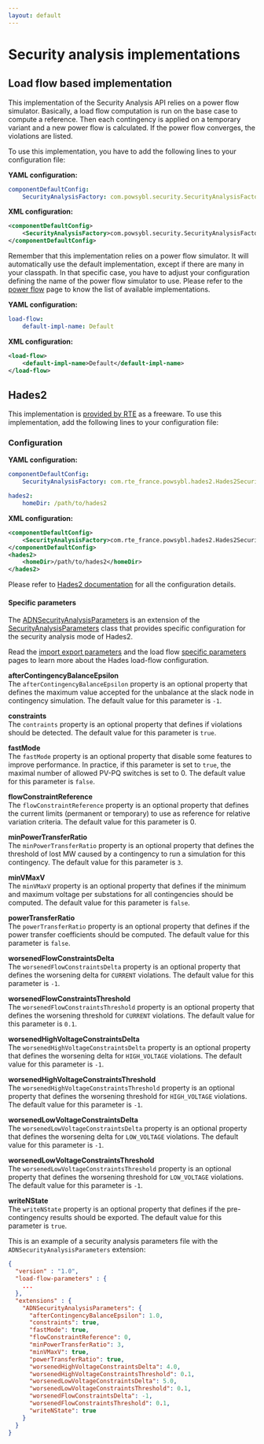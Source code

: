 ```yaml
---
layout: default
---
```


# Security analysis implementations

## Load flow based implementation
This implementation of the Security Analysis API relies on a power flow simulator. Basically, a load flow computation is run on the base case to compute a reference. Then each contingency is applied on a temporary variant and a new power flow is calculated. If the power flow converges, the violations are listed.

To use this implementation, you have to add the following lines to your configuration file:

**YAML configuration:**
```yaml
componentDefaultConfig:
    SecurityAnalysisFactory: com.powsybl.security.SecurityAnalysisFactoryImpl
```

**XML configuration:**
```xml
<componentDefaultConfig>
    <SecurityAnalysisFactory>com.powsybl.security.SecurityAnalysisFactoryImpl</SecurityAnalysisFactory>
</componentDefaultConfig>
```

Remember that this implementation relies on a power flow simulator. It will automatically use the default implementation, except if there are many in your classpath. In that specific case, you have to adjust your configuration defining the name of the power flow simulator to use. Please refer to the [power flow](../powerflow/index.md) page to know the list of available implementations.

**YAML configuration:**
```yaml
load-flow:
    default-impl-name: Default
```

**XML configuration:**
```xml
<load-flow>
    <default-impl-name>Default</default-impl-name>
</load-flow>
```

## Hades2
This implementation is [provided by RTE](https://rte-france.github.io/hades2/) as a freeware. To use this implementation, add the following lines to your configuration file:

### Configuration

**YAML configuration:**
```yaml
componentDefaultConfig:
    SecurityAnalysisFactory: com.rte_france.powsybl.hades2.Hades2SecurityAnalysisFactory

hades2:
    homeDir: /path/to/hades2
```

**XML configuration:**
```xml
<componentDefaultConfig>
    <SecurityAnalysisFactory>com.rte_france.powsybl.hades2.Hades2SecurityAnalysisFactory</SecurityAnalysisFactory>
</componentDefaultConfig>
<hades2>
    <homeDir>/path/to/hades2</homeDir>
</hades2>
```

Please refer to [Hades2 documentation](https://rte-france.github.io/hades2/features/security-analysis.html) for all the configuration details.

#### Specific parameters

The [ADNSecurityAnalysisParameters](https://javadoc.io/doc/com.rte-france.powsybl/powsybl-rte-core/latest/com/rte_france/powsybl/iidm/export/adn/ADNSecurityAnalysisParameters.html)
is an extension of the [SecurityAnalysisParameters](https://javadoc.io/doc/com.powsybl/powsybl-core/latest/com/powsybl/security/SecurityAnalysisParameters.html)
class that provides specific configuration for the security analysis mode of Hades2.

Read the [import export parameters](../powerflow/hades2.md#import-export-parameters) and the load flow [specific parameters](../powerflow/hades2.md#specific-parameters) pages to learn more about the Hades load-flow configuration.

**afterContingencyBalanceEpsilon**  
The `afterContingencyBalanceEpsilon` property is an optional property that defines the maximum value accepted for the
unbalance at the slack node in contingency simulation. The default value for this parameter is `-1`.

**constraints**  
The `contraints` property is an optional property that defines if violations should be detected. The default value for
this parameter is `true`.

**fastMode**  
The `fastMode` property is an optional property that disable some features to improve performance. In practice, if this
parameter is set to `true`, the maximal number of allowed PV-PQ switches is set to 0. The default value for this parameter
is `false`.

**flowConstraintReference**  
The `flowConstraintReference` property is an optional property that defines the current limits (permanent or temporary)
to use as reference for relative variation criteria. The default value for this parameter is 0.

**minPowerTransferRatio**  
The `minPowerTransferRatio` property is an optional property that defines the threshold of lost MW caused by a contingency
to run a simulation for this contingency. The default value for this parameter is `3`.

**minVMaxV**  
The `minVMaxV` property is an optional property that defines if the minimum and maximum voltage per substations for all
contingencies should be computed. The default value for this parameter is `false`.

**powerTransferRatio**  
The `powerTransferRatio` property is an optional property that defines if the power transfer coefficients should be
computed. The default value for this parameter is `false`.

**worsenedFlowConstraintsDelta**  
The `worsenedFlowConstraintsDelta` property is an optional property that defines the worsening delta for `CURRENT`
violations. The default value for this parameter is `-1`.

**worsenedFlowConstraintsThreshold**  
The `worsenedFlowConstraintsThreshold` property is an optional property that defines the worsening threshold for
`CURRENT` violations. The default value for this parameter is `0.1`.

**worsenedHighVoltageConstraintsDelta**  
The `worsenedHighVoltageConstraintsDelta` property is an optional property that defines the worsening delta for `HIGH_VOLTAGE`
violations. The default value for this parameter is `-1`.

**worsenedHighVoltageConstraintsThreshold**  
The `worsenedHighVoltageConstraintsThreshold` property is an optional property that defines the worsening threshold for
`HIGH_VOLTAGE` violations. The default value for this parameter is `-1`.

**worsenedLowVoltageConstraintsDelta**  
The `worsenedLowVoltageConstraintsDelta` property is an optional property that defines the worsening delta for `LOW_VOLTAGE`
violations. The default value for this parameter is `-1`.

**worsenedLowVoltageConstraintsThreshold**  
The `worsenedLowVoltageConstraintsThreshold` property is an optional property that defines the worsening threshold for
`LOW_VOLTAGE` violations. The default value for this parameter is `-1`.

**writeNState**  
The `writeNState` property is an optional property that defines if the pre-contingency results should be exported. The
default value for this parameter is `true`.

This is an example of a security analysis parameters file with the `ADNSecurityAnalysisParameters` extension:
```json
{
  "version" : "1.0",
  "load-flow-parameters" : {
    ...
  },
  "extensions" : {
    "ADNSecurityAnalysisParameters": {
      "afterContingencyBalanceEpsilon": 1.0,
      "constraints": true,
      "fastMode": true,
      "flowConstraintReference": 0,
      "minPowerTransferRatio": 3,
      "minVMaxV": true,
      "powerTransferRatio": true,
      "worsenedHighVoltageConstraintsDelta": 4.0,
      "worsenedHighVoltageConstraintsThreshold": 0.1,
      "worsenedLowVoltageConstraintsDelta": 5.0,
      "worsenedLowVoltageConstraintsThreshold": 0.1,
      "worsenedFlowConstraintsDelta": -1,
      "worsenedFlowConstraintsThreshold": 0.1,
      "writeNState": true
    }
  }
}
```